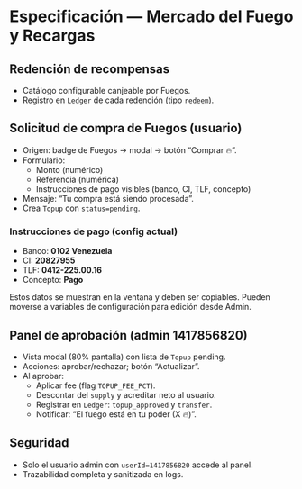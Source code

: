 # Especificación — Mercado del Fuego y Recargas

## Redención de recompensas
- Catálogo configurable canjeable por Fuegos.
- Registro en `Ledger` de cada redención (tipo `redeem`).

## Solicitud de compra de Fuegos (usuario)
- Origen: badge de Fuegos → modal → botón “Comprar 🔥”.
- Formulario:
  - Monto (numérico)
  - Referencia (numérica)
  - Instrucciones de pago visibles (banco, CI, TLF, concepto)
- Mensaje: “Tu compra está siendo procesada”.
- Crea `Topup` con `status=pending`.

### Instrucciones de pago (config actual)
- Banco: **0102 Venezuela**
- CI: **20827955**
- TLF: **0412-225.00.16**
- Concepto: **Pago**

Estos datos se muestran en la ventana y deben ser copiables. Pueden moverse a variables de configuración para edición desde Admin.

## Panel de aprobación (admin 1417856820)
- Vista modal (80% pantalla) con lista de `Topup` pending.
- Acciones: aprobar/rechazar; botón “Actualizar”.
- Al aprobar:
  - Aplicar fee (flag `TOPUP_FEE_PCT`).
  - Descontar del `supply` y acreditar neto al usuario.
  - Registrar en `Ledger`: `topup_approved` y `transfer`.
  - Notificar: “El fuego está en tu poder (X 🔥)”.

## Seguridad
- Solo el usuario admin con `userId=1417856820` accede al panel.
- Trazabilidad completa y sanitizada en logs.
